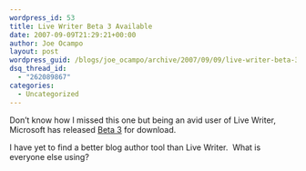 ```yaml
---
wordpress_id: 53
title: Live Writer Beta 3 Available
date: 2007-09-09T21:29:21+00:00
author: Joe Ocampo
layout: post
wordpress_guid: /blogs/joe_ocampo/archive/2007/09/09/live-writer-beta-3-available.aspx
dsq_thread_id:
  - "262089867"
categories:
  - Uncategorized
---
```

Don&#8217;t know how I missed this one but being an avid user of&nbsp;Live Writer, Microsoft has released [Beta 3](http://windowslivewriter.spaces.live.com/blog/cns!D85741BB5E0BE8AA!1421.entry) for download.

I have yet to find a better blog author tool than Live Writer.&nbsp; What is everyone else using?